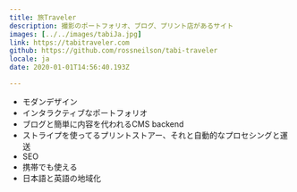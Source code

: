 ```yaml
---
title: 旅Traveler
description: 撮影のポートフォリオ、ブログ、プリント店があるサイト
images: [../../images/tabiJa.jpg]
link: https://tabitraveler.com
github: https://github.com/rossneilson/tabi-traveler
locale: ja
date: 2020-01-01T14:56:40.193Z

---
```

* モダンデザイン
* インタラクティブなポートフォリオ
* ブログと簡単に内容を代われるCMS backend
* ストライプを使ってるプリントストアー、それと自動的なプロセシングと運送
* SEO
* 携帯でも使える
* 日本語と英語の地域化